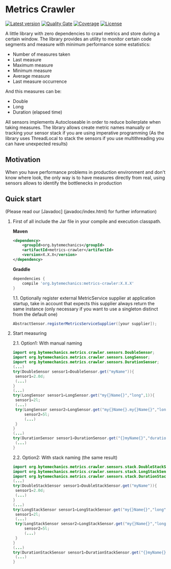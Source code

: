 # Metrics Crawler
[![Latest version](https://maven-badges.herokuapp.com/maven-central/org.bytemechanics/metrics-crawler/badge.svg)](https://maven-badges.herokuapp.com/maven-central/org.bytemechanics/metrics-crawler/badge.svg)
[![Quality Gate](https://sonarcloud.io/api/project_badges/measure?project=org.bytemechanics%3Ametrics-crawler&metric=alert_status)](https://sonarcloud.io/dashboard/index/org.bytemechanics%3Ametrics-crawler)
[![Coverage](https://sonarcloud.io/api/project_badges/measure?project=org.bytemechanics%3Ametrics-crawler&metric=coverage)](https://sonarcloud.io/dashboard/index/org.bytemechanics%3Ametrics-crawler)
[![License](https://img.shields.io/badge/License-Apache%202.0-blue.svg)](https://opensource.org/licenses/Apache-2.0)

A little library with zero dependencies to crawl metrics and store during a certain window. The library provides an utility to monitor certain code segments and measure with minimum performance some
estatistics:
* Number of measures taken
* Last measure
* Maximum measure
* Minimum measure
* Average measure
* Last measure occurrence

And this measures can be:
* Double
* Long
* Duration (elapsed time)

All sensors implements Autocloseable in order to reduce boilerplate when taking measures.
The library allows create metric names manually or tracking your sensor stack if you are using imperative programming (As the library uses ThreadLocal to stack the sensors if you use multithreading you can have unexpected results)

## Motivation
When you have performance problems in production environment and don't know where look, the only way is to have measures directly from real, using sensors allows to identify the bottlenecks in production

## Quick start
(Please read our [Javadoc] (javadoc/index.html) for further information)
1. First of all include the Jar file in your compile and execution classpath.
   
   **Maven**
   ```xml
   <dependency>
	   <groupId>org.bytemechanics</groupId>
	   <artifactId>metrics-crawler</artifactId>
	   <version>X.X.X</version>
   </dependency>
   ```
   **Graddle**
   ```groovy
   dependencies {
       compile 'org.bytemechanics:metrics-crawler:X.X.X'
   }
   ```
   1.1. Optionally register external MetricService supplier at application startup, take in account that expects this supplier always return the same instance (only necessary if you want to use a singleton distinct from the default one)
   ```Java
   AbstractSensor.registerMetricsServiceSupplier([your supplier]);
   ```
2. Start measuring 

   2.1. Option1: With manual naming

   ```java
   import org.bytemechanics.metrics.crawler.sensors.DoubleSensor;
   import org.bytemechanics.metrics.crawler.sensors.LongSensor;
   import org.bytemechanics.metrics.crawler.sensors.DurationSensor;
   (...)
   try(DoubleSensor sensor1=DoubleSensor.get("myName")){
   	sensor1=2.0d;
   	(...)
   }
   (...)
   try(LongSensor sensor1=LongSensor.get("my{}Name{}","long",1)){
   	sensor1=2l;
   	(...)
   	try(LongSensor sensor2=LongSensor.get("my{}Name{}.my{}Name{}","long",1,"long",2)){
   		sensor2=5l;
   		(...)
   	}
   }
   (...)
   try(DurationSensor sensor1=DurationSensor.get("{}myName{}","duration","sensor")){
   	(...)
   }
   ```
   2.2. Option2: With stack naming (the same result)

   ```java
   import org.bytemechanics.metrics.crawler.sensors.stack.DoubleStackSensor;
   import org.bytemechanics.metrics.crawler.sensors.stack.LongStackSensor;
   import org.bytemechanics.metrics.crawler.sensors.stack.DurationStackSensor;
   (...)
   try(DoubleStackSensor sensor1=DoubleStackSensor.get("myName")){
   	sensor1=2.0d;
   	(...)
   }
   (...)
   try(LongStackSensor sensor1=LongStackSensor.get("my{}Name{}","long",1)){
   	sensor1=2l;
   	(...)
   	try(LongStackSensor sensor2=LongStackSensor.get("my{}Name{}","long",2)){
   		sensor2=5l;
   		(...)
   	}
   }
   (...)
   try(DurationStackSensor sensor1=DurationStackSensor.get("{}myName{}","duration","sensor")){
   	(...)
   }
   ```



